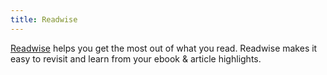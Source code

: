 ```yaml
---
title: Readwise
---
```


[Readwise](https://readwise.io/) helps you get the most out of what you read. Readwise makes it easy to revisit and learn from your ebook & article highlights.